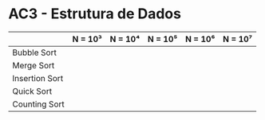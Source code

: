 # AC3 - Estrutura de Dados



|              |N = 10³  |N = 10⁴  |N = 10⁵  |N = 10⁶  |N = 10⁷  |
|--------------|---------|---------|---------|---------|---------|
|Bubble Sort   |         |         |         |         |         |
|Merge Sort    |         |         |         |         |         |
|Insertion Sort|         |         |         |         |         |
|Quick Sort    |         |         |         |         |         |
|Counting Sort |         |         |         |         |         |

